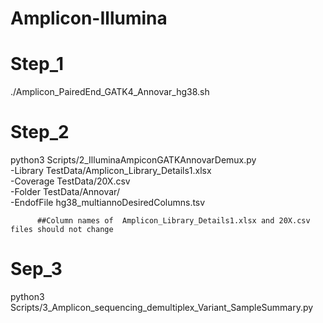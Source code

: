 # Amplicon-Illumina




# Step_1
./Amplicon_PairedEnd_GATK4_Annovar_hg38.sh




# Step_2

python3 Scripts/2_IlluminaAmpiconGATKAnnovarDemux.py \
                    -Library TestData/Amplicon_Library_Details1.xlsx \
                    -Coverage TestData/20X.csv \
                    -Folder TestData/Annovar/  \
                    -EndofFile hg38_multiannoDesiredColumns.tsv 


          ##Column names of  Amplicon_Library_Details1.xlsx and 20X.csv files should not change




# Sep_3

python3 Scripts/3_Amplicon_sequencing_demultiplex_Variant_SampleSummary.py


  
